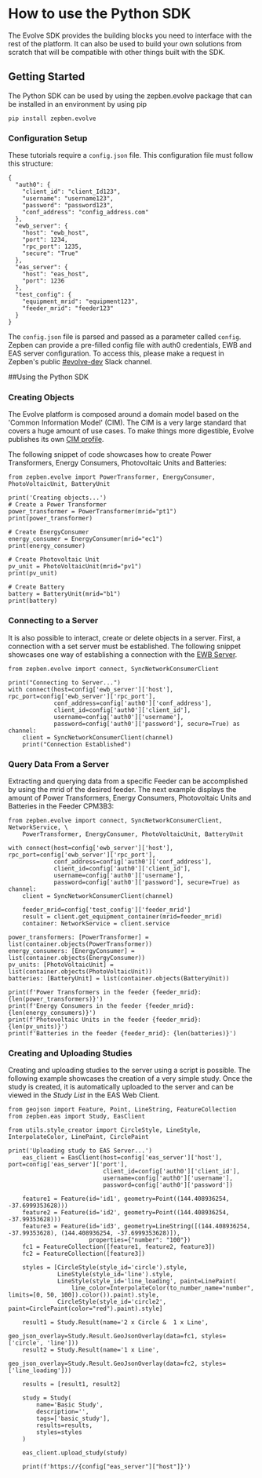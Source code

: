# How to use the Python SDK

The Evolve SDK provides the building blocks you need to interface with the rest of the platform. It can also be used to 
build your own solutions from scratch that will be compatible with other things built with the SDK.

## Getting Started
The Python SDK can be used by using the zepben.evolve package that can be installed in an environment by using pip
    
    pip install zepben.evolve

### Configuration Setup
These tutorials require a `config.json` file. This configuration file must follow this structure:

    {
      "auth0": {
        "client_id": "client_Id123",
        "username": "username123",
        "password": "password123",
        "conf_address": "config_address.com"
      },
      "ewb_server": {
        "host": "ewb_host",
        "port": 1234,
        "rpc_port": 1235,
        "secure": "True"
      },
      "eas_server": {
        "host": "eas_host",
        "port": 1236
      },
      "test_config": {
        "equipment_mrid": "equipment123",
        "feeder_mrid": "feeder123"
      }
    }
The `config.json` file is parsed and passed as a parameter called `config`. 
Zepben can provide a pre-filled config file with auth0 credentials, EWB and EAS server configuration. To access this, please make a request 
in Zepben's public [#evolve-dev](https://app.slack.com/client/T6M26EDT2/C01E8RZTBUG) Slack channel.   

##Using the Python SDK
### Creating Objects
The Evolve platform is composed around a domain model based on the 'Common Information Model' (CIM). The CIM is a very 
large standard that covers a huge amount of use cases. To make things more digestible, Evolve publishes its own [CIM 
profile](https://zepben.github.io/evolve/docs/cim/evolve/). 

The following snippet of code showcases how to create Power
Transformers, Energy Consumers, Photovoltaic Units and Batteries:

    from zepben.evolve import PowerTransformer, EnergyConsumer, PhotoVoltaicUnit, BatteryUnit

    print('Creating objects...')
    # Create a Power Transformer
    power_transformer = PowerTransformer(mrid="pt1")
    print(power_transformer)

    # Create EnergyConsumer
    energy_consumer = EnergyConsumer(mrid="ec1")
    print(energy_consumer)

    # Create Photovoltaic Unit
    pv_unit = PhotoVoltaicUnit(mrid="pv1")
    print(pv_unit)

    # Create Battery
    battery = BatteryUnit(mrid="b1")
    print(battery)

### Connecting to a Server
It is also possible to interact, create or delete objects in a server. First, a connection with a set server must be established.
The following snippet showcases one way of establishing a connection with the [EWB Server](https://zepben.github.io/evolve/docs/energy-workbench-server/2.8.0).

    from zepben.evolve import connect, SyncNetworkConsumerClient 

    print("Connecting to Server...")
    with connect(host=config['ewb_server']['host'], rpc_port=config['ewb_server']['rpc_port'],
                 conf_address=config['auth0']['conf_address'],
                 client_id=config['auth0']['client_id'],
                 username=config['auth0']['username'],
                 password=config['auth0']['password'], secure=True) as channel:
        client = SyncNetworkConsumerClient(channel)
        print("Connection Established")

### Query Data From a Server
Extracting and querying data from a specific Feeder can be accomplished by using the mrid of the desired feeder. The 
next example displays the amount of Power Transformers, Energy Consumers, Photovoltaic Units and Batteries in the Feeder 
CPM3B3:

    from zepben.evolve import connect, SyncNetworkConsumerClient, NetworkService, \
        PowerTransformer, EnergyConsumer, PhotoVoltaicUnit, BatteryUnit
    
    with connect(host=config['ewb_server']['host'], rpc_port=config['ewb_server']['rpc_port'],
                 conf_address=config['auth0']['conf_address'],
                 client_id=config['auth0']['client_id'],
                 username=config['auth0']['username'],
                 password=config['auth0']['password'], secure=True) as channel:
        client = SyncNetworkConsumerClient(channel)
    
        feeder_mrid=config['test_config']['feeder_mrid']
        result = client.get_equipment_container(mrid=feeder_mrid)
        container: NetworkService = client.service
    
    power_transformers: [PowerTransformer] = list(container.objects(PowerTransformer))
    energy_consumers: [EnergyConsumer] = list(container.objects(EnergyConsumer))
    pv_units: [PhotoVoltaicUnit] = list(container.objects(PhotoVoltaicUnit))
    batteries: [BatteryUnit] = list(container.objects(BatteryUnit))
    
    print(f'Power Transformers in the feeder {feeder_mrid}: {len(power_transformers)}')
    print(f'Energy Consumers in the feeder {feeder_mrid}: {len(energy_consumers)}')
    print(f'Photovoltaic Units in the feeder {feeder_mrid}: {len(pv_units)}')
    print(f'Batteries in the feeder {feeder_mrid}: {len(batteries)}')

### Creating and Uploading Studies
Creating and uploading studies to the server using a script is possible. The following example showcases the creation of 
a very simple study. Once the study is created, it is automatically uploaded to the server and can be viewed in the 
_Study List_ in the EAS Web Client.

    from geojson import Feature, Point, LineString, FeatureCollection
    from zepben.eas import Study, EasClient
    
    from utils.style_creator import CircleStyle, LineStyle, InterpolateColor, LinePaint, CirclePaint
    
    print('Uploading study to EAS Server...')
        eas_client = EasClient(host=config['eas_server']['host'], port=config['eas_server']['port'],
                               client_id=config['auth0']['client_id'],
                               username=config['auth0']['username'],
                               password=config['auth0']['password'])
    
        feature1 = Feature(id='id1', geometry=Point((144.408936254, -37.6999353628)))
        feature2 = Feature(id='id2', geometry=Point((144.408936254, -37.99353628)))
        feature3 = Feature(id='id3', geometry=LineString([(144.408936254, -37.99353628), (144.408936254, -37.6999353628)]),
                           properties={"number": "100"})
        fc1 = FeatureCollection([feature1, feature2, feature3])
        fc2 = FeatureCollection([feature3])
    
        styles = [CircleStyle(style_id='circle').style,
                  LineStyle(style_id='line').style,
                  LineStyle(style_id='line_loading', paint=LinePaint(
                      line_color=InterpolateColor(to_number_name="number", limits=[0, 50, 100]).color()).paint).style,
                  CircleStyle(style_id='circle2', paint=CirclePaint(color="red").paint).style]
    
        result1 = Study.Result(name='2 x Circle &  1 x Line',
                               geo_json_overlay=Study.Result.GeoJsonOverlay(data=fc1, styles=['circle', 'line']))
        result2 = Study.Result(name='1 x Line',
                               geo_json_overlay=Study.Result.GeoJsonOverlay(data=fc2, styles=['line_loading']))
    
        results = [result1, result2]
    
        study = Study(
            name='Basic Study',
            description='',
            tags=['basic_study'],
            results=results,
            styles=styles
        )
    
        eas_client.upload_study(study)
    
        print(f'https://{config["eas_server"]["host"]}')
